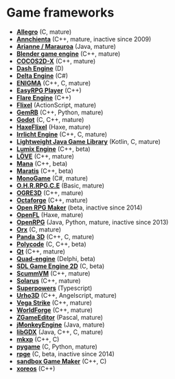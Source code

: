 # Game frameworks

[comment]: # (start of autogenerated content, do not edit)
- **[Allegro](allegro.md)** (C, mature)
- **[Annchienta](annchienta.md)** (C++, mature, inactive since 2009)
- **[Arianne / Marauroa](arianne.md)** (Java, mature)
- **[Blender game engine](blender_game_engine.md)** (C++, mature)
- **[COCOS2D-X](cocos2dx.md)** (C++, mature)
- **[Dash Engine](dash.md)** (D)
- **[Delta Engine](deltaengine.md)** (C#)
- **[ENIGMA](enigma.md)** (C++, C, mature)
- **[EasyRPG Player](easyrpgplayer.md)** (C++)
- **[Flare Engine](flare_engine.md)** (C++)
- **[Flixel](flixel.md)** (ActionScript, mature)
- **[GemRB](gemrb.md)** (C++, Python, mature)
- **[Godot](godot.md)** (C, C++, mature)
- **[HaxeFlixel](haxeflixel.md)** (Haxe, mature)
- **[Irrlicht Engine](irrlicht.md)** (C++, C, mature)
- **[Lightweight Java Game Library](lwjgl.md)** (Kotlin, C, mature)
- **[Lumix Engine](lumix.md)** (C++, beta)
- **[LÖVE](loeve.md)** (C++, mature)
- **[Mana](manasource.md)** (C++, beta)
- **[Maratis](maratis.md)** (C++, beta)
- **[MonoGame](monogame.md)** (C#, mature)
- **[O.H.R.RPG.C.E](ohrrpgce.md)** (Basic, mature)
- **[OGRE3D](ogre3d.md)** (C++, mature)
- **[Octaforge](octaforge.md)** (C++, mature)
- **[Open RPG Maker](openrpgmaker.md)** (beta, inactive since 2014)
- **[OpenFL](openfl.md)** (Haxe, mature)
- **[OpenRPG](openrpg.md)** (Java, Python, mature, inactive since 2013)
- **[Orx](orx.md)** (C, mature)
- **[Panda 3D](panda3d.md)** (C++, C, mature)
- **[Polycode](polycode.md)** (C, C++, beta)
- **[Qt](qt.md)** (C++, mature)
- **[Quad-engine](quad.md)** (Delphi, beta)
- **[SDL Game Engine 2D](sge2d.md)** (C, beta)
- **[ScummVM](scummvm.md)** (C++, mature)
- **[Solarus](solarus.md)** (C++, mature)
- **[Superpowers](superpowers.md)** (Typescript)
- **[Urho3D](urho3d.md)** (C++, Angelscript, mature)
- **[Vega Strike](vegastrike.md)** (C++, mature)
- **[WorldForge](worldforge.md)** (C++, mature)
- **[ZGameEditor](zgameeditor.md)** (Pascal, mature)
- **[jMonkeyEngine](jmonkeyengine.md)** (Java, mature)
- **[libGDX](libgdx.md)** (Java, C++, C, mature)
- **[mkxp](mkxp.md)** (C++, C)
- **[pygame](pygame.md)** (C, Python, mature)
- **[rpge](rpge.md)** (C, beta, inactive since 2014)
- **[sandbox Game Maker](sandboxgamemaker.md)** (C++, C)
- **[xoreos](xoreos.md)** (C++)

[comment]: # (end of autogenerated content)